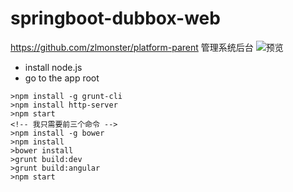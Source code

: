 # springboot-dubbox-web

https://github.com/zlmonster/platform-parent 管理系统后台
![预览](https://github.com/zhangxd1989/springboot-dubbox-web/blob/master/image.jpg)

- install node.js
- go to the app root

```
>npm install -g grunt-cli
>npm install http-server
>npm start
<!-- 我只需要前三个命令 -->
>npm install -g bower
>npm install
>bower install
>grunt build:dev
>grunt build:angular
>npm start
```
